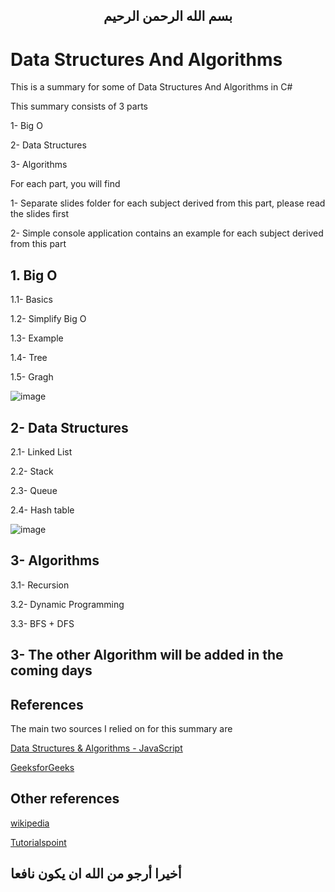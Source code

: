 
 <H2 align="center">
بسم الله الرحمن الرحيم
</h2>


# Data Structures And Algorithms

This is a summary for some of Data Structures And Algorithms in C#

This summary consists of 3 parts 

1- Big O

2- Data Structures

3- Algorithms

For each part, you will find

1- Separate slides folder for each subject derived from this part, please read the slides first

2- Simple console application contains an example for each subject derived from this part



## 1. Big O

   1.1- Basics
   
   1.2- Simplify Big O
   
   1.3- Example
   
   1.4- Tree
   
   1.5- Gragh

![image](https://user-images.githubusercontent.com/81900786/136651043-83675c3a-a308-4ed5-8bff-b0c774acd878.png)

     
     
## 2- Data Structures

   2.1- Linked List

   2.2- Stack  
  
   2.3- Queue
   
   2.4- Hash table
   
   ![image](https://user-images.githubusercontent.com/81900786/136651134-097f8afe-5fcb-47e2-a393-c25ee061dfff.png) 
   
   
   
## 3- Algorithms

   3.1- Recursion
   
   3.2- Dynamic Programming
   
   3.3- BFS + DFS
   
   
## 3- The other Algorithm will be added in the coming days
   

## References

The main two sources I relied on for this summary are

<a href="https://www.udemy.com/course/data-structures-algorithms-javascript/?utm_source=adwords&utm_medium=udemyads&utm_campaign=DataStructures_v.PROF_la.EN_cc.ROW&utm_content=deal4584&utm_term=_._ag_121857712297_._ad_535397282070_._kw__._de_c_._dm__._pl__._ti_dsa-1187478350545_._li_21458_._pd__._&matchtype=b&gclid=CjwKCAjw7fuJBhBdEiwA2lLMYfvdXOiYBIGE04hdJ_8spgck4FoaYnjdAVm2f-Vl_CvyYIMpAANXgxoCDT8QAvD_BwE">Data Structures & Algorithms - JavaScript</a>

<a href="https://www.geeksforgeeks.org/">GeeksforGeeks</a>

## Other references

<a href="https://www.wikipedia.org/">wikipedia</a>

<a href="https://www.tutorialspoint.com/index.htm">Tutorialspoint</a>

## أخيرا أرجو من الله ان يكون نافعا
